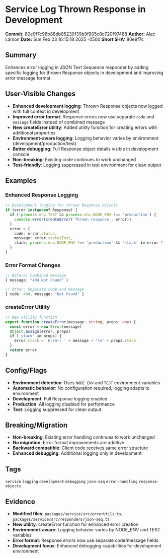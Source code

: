 # Service Log Thrown Response in Development

**Commit:** 80e9f7c96b88db85230f39b9f905c8c720f97488
**Author:** Alec Larson
**Date:** Sun Feb 23 16:15:18 2025 -0500
**Short SHA:** 80e9f7c

## Summary

Enhances error logging in JSON Text Sequence responder by adding specific logging for thrown Response objects in development and improving error message format.

## User-Visible Changes

- **Enhanced development logging**: Thrown Response objects now logged with full context in development
- **Improved error format**: Response errors now use separate `code` and `message` fields instead of combined message
- **New createError utility**: Added utility function for creating errors with additional properties
- **Environment-aware logging**: Logging behavior varies by environment (development/production/test)
- **Better debugging**: Full Response object details visible in development console
- **Non-breaking**: Existing code continues to work unchanged
- **Test-friendly**: Logging suppressed in test environment for clean output

## Examples

### Enhanced Response Logging
```ts
// Development logging for thrown Response objects
if (error instanceof Response) {
  if (!process.env.TEST && process.env.NODE_ENV !== 'production') {
    console.error(createError('Thrown response', error))
  }
  error = {
    code: error.status,
    message: error.statusText,
    stack: process.env.NODE_ENV !== 'production' && 'stack' in error ? error.stack : undefined
  }
}
```

### Error Format Changes
```ts
// Before: Combined message
{ message: "404 Not Found" }

// After: Separate code and message
{ code: 404, message: "Not Found" }
```

### createError Utility
```ts
// New utility function
export function createError(message: string, props: any) {
  const error = new Error(message)
  Object.assign(error, props)
  if ('stack' in props) {
    error.stack = 'Error: ' + message + '\n' + props.stack
  }
  return error
}
```

## Config/Flags

- **Environment detection**: Uses `NODE_ENV` and `TEST` environment variables
- **Automatic behavior**: No configuration required, logging adapts to environment
- **Development**: Full Response logging enabled
- **Production**: All logging disabled for performance
- **Test**: Logging suppressed for clean output

## Breaking/Migration

- **Non-breaking**: Existing error handling continues to work unchanged
- **No migration**: Error format improvements are additive
- **Backward compatible**: Client code receives same error structure
- **Enhanced debugging**: Additional logging only in development

## Tags

`service` `logging` `development` `debugging` `json-seq` `error-handling` `response-objects`

## Evidence

- **Modified files**: `packages/service/src/errorUtils.ts`, `packages/service/src/responders/json-seq.ts`
- **New utility**: createError function for enhanced error creation
- **Environment-aware**: Logging behavior varies by NODE_ENV and TEST variables
- **Error format**: Response errors now use separate code/message fields
- **Development focus**: Enhanced debugging capabilities for development environment